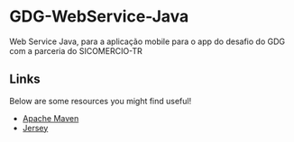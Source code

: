 # GDG-WebService-Java
Web Service Java, para a aplicação mobile para o app do desafio do GDG com a parceria do SICOMERCIO-TR


## Links
Below are some resources you might find useful!
- [Apache Maven](https://maven.apache.org/)
- [Jersey](https://jersey.java.net/)


